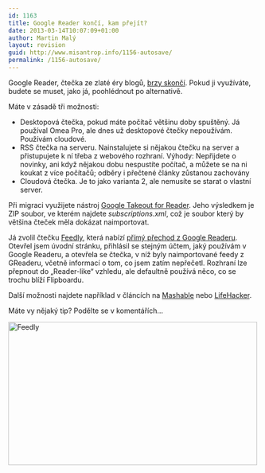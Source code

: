 ```yaml
---
id: 1163
title: Google Reader končí, kam přejít?
date: 2013-03-14T10:07:09+01:00
author: Martin Malý
layout: revision
guid: http://www.misantrop.info/1156-autosave/
permalink: /1156-autosave/
---
```

Google Reader, čtečka ze zlaté éry blogů, [brzy skončí](http://googleblog.blogspot.cz/2013/03/a-second-spring-of-cleaning.html). Pokud ji využíváte, budete se muset, jako já, poohlédnout po alternativě.

<!--more-->

Máte v zásadě tři možnosti:

  * Desktopová čtečka, pokud máte počítač většinu doby spuštěný. Já používal Omea Pro, ale dnes už desktopové čtečky nepoužívám. Používám cloudové.
  * RSS čtečka na serveru. Nainstalujete si nějakou čtečku na server a přistupujete k ní třeba z webového rozhraní. Výhody: Nepřijdete o novinky, ani když nějakou dobu nespustíte počítač, a můžete se na ni koukat z více počítačů; odběry i přečtené články zůstanou zachovány
  * Cloudová čtečka. Je to jako varianta 2, ale nemusíte se starat o vlastní server.

Při migraci využijete nástroj [Google Takeout for Reader](https://www.google.com/takeout/?pli=1#custom:reader). Jeho výsledkem je ZIP soubor, ve kterém najdete _subscriptions.xml_, což je soubor který by většina čteček měla dokázat naimportovat.

Já zvolil čtečku [Feedly](http://feedly.com/), která nabízí [přímý přechod z Google Readeru](http://blog.feedly.com/2013/03/14/google-reader/). Otevřel jsem úvodní stránku, přihlásil se stejným účtem, jaký používám v Google Readeru, a otevřela se čtečka, v níž byly naimportované feedy z GReaderu, včetně informací o tom, co jsem zatím nepřečetl. Rozhraní lze přepnout do &#8222;Reader-like&#8220; vzhledu, ale defaultně používá něco, co se trochu blíží Flipboardu.

Další možnosti najdete například v článcích na [Mashable](http://mashable.com/2013/03/14/google-reader-alternatives/) nebo [LifeHacker](http://lifehacker.com/5990456/google-reader-is-getting-shut-down-here-are-the-best-alternatives).

Máte vy nějaký tip? Podělte se v komentářích&#8230;

[<img class="aligncenter size-medium wp-image-1159" alt="Feedly" src="http://www.misantrop.info/wp-content/uploads/2013/03/f-Hry-500x288.png" width="500" height="288" srcset="https://www.misantrop.info/wp-content/uploads/2013/03/f-Hry-500x288.png 500w, https://www.misantrop.info/wp-content/uploads/2013/03/f-Hry-200x115.png 200w, https://www.misantrop.info/wp-content/uploads/2013/03/f-Hry-1024x591.png 1024w, https://www.misantrop.info/wp-content/uploads/2013/03/f-Hry.png 1242w" sizes="(max-width: 500px) 100vw, 500px" />](http://www.misantrop.info/wp-content/uploads/2013/03/f-Hry.png)